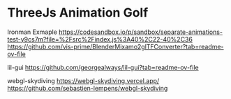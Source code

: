 # ThreeJs Animation Golf

Ironman Exmaple
<https://codesandbox.io/p/sandbox/separate-animations-test-y9cs7m?file=%2Fsrc%2Findex.js%3A40%2C22-40%2C36>
<https://github.com/vis-prime/BlenderMixamo2glTFConverter?tab=readme-ov-file>

lil-gui
<https://github.com/georgealways/lil-gui?tab=readme-ov-file>

webgl-skydiving
<https://webgl-skydiving.vercel.app/>
<https://github.com/sebastien-lempens/webgl-skydiving>
